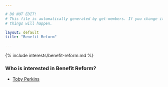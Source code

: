 ```yaml
---

# DO NOT EDIT!
# This file is automatically generated by get-members. If you change it, bad
# things will happen.

layout: default
title: "Benefit Reform"

---
```


{% include interests/benefit-reform.md %}

### Who is interested in Benefit Reform?


* [Toby Perkins](/members/toby-perkins.html)
